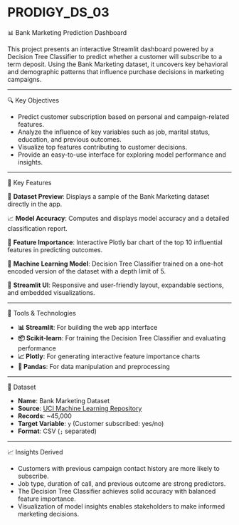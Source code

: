 # PRODIGY_DS_03
📊 Bank Marketing Prediction Dashboard

This project presents an interactive Streamlit dashboard powered by a Decision Tree Classifier to predict whether a customer will subscribe to a term deposit. Using the Bank Marketing dataset, it uncovers key behavioral and demographic patterns that influence purchase decisions in marketing campaigns.

---

🔍 Key Objectives

- Predict customer subscription based on personal and campaign-related features.
- Analyze the influence of key variables such as job, marital status, education, and previous outcomes.
- Visualize top features contributing to customer decisions.
- Provide an easy-to-use interface for exploring model performance and insights.

---

📌 Key Features

📄 **Dataset Preview**: Displays a sample of the Bank Marketing dataset directly in the app.

📈 **Model Accuracy**: Computes and displays model accuracy and a detailed classification report.

🧠 **Feature Importance**: Interactive Plotly bar chart of the top 10 influential features in predicting outcomes.

🧪 **Machine Learning Model**: Decision Tree Classifier trained on a one-hot encoded version of the dataset with a depth limit of 5.

🎨 **Streamlit UI**: Responsive and user-friendly layout, expandable sections, and embedded visualizations.

---

🚀 Tools & Technologies

- **📊 Streamlit**: For building the web app interface
- **📦 Scikit-learn**: For training the Decision Tree Classifier and evaluating performance
- **📈 Plotly**: For generating interactive feature importance charts
- **🧮 Pandas**: For data manipulation and preprocessing

---

📂 Dataset

- **Name**: Bank Marketing Dataset  
- **Source**: [UCI Machine Learning Repository](https://archive.ics.uci.edu/ml/datasets/bank+marketing)  
- **Records**: ~45,000  
- **Target Variable**: `y` (Customer subscribed: yes/no)  
- **Format**: CSV (`;` separated)  

---

📈 Insights Derived

- Customers with previous campaign contact history are more likely to subscribe.
- Job type, duration of call, and previous outcome are strong predictors.
- The Decision Tree Classifier achieves solid accuracy with balanced feature importance.
- Visualization of model insights enables stakeholders to make informed marketing decisions.

